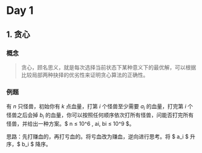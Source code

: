 # Day 1

## 1. 贪心

### 概念

>贪心，顾名思义，就是每次选择当前状态下某种意义下的最优解，可以根据比较局部两种抉择的优劣性来证明贪心算法的正确性。

### 例题

有 $n$ 只怪兽，初始你有 $k$ 点血量，打第 $i$ 个怪兽至少需要 $a_i$ 的血量，打完第 $i$ 个怪兽之后会掉 $b_i$ 的血量，你可以按照任何顺序依次打所有怪兽，问能否打完所有怪兽，并给出一种方案。$ n ≤ 10^6 , ai, bi ≤ 10^9 $。

思路：先打赚血的，再打亏血的。将亏血改为赚血，逆向进行思考。将 $ a_i $ 升序，$ b_i $ 降序。
